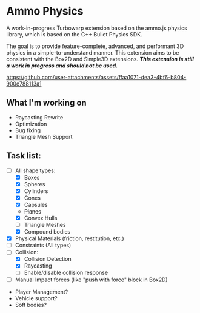 # Ammo Physics

A work-in-progress Turbowarp extension based on the ammo.js physics library, which is based on the C++ Bullet Physics SDK.

The goal is to provide feature-complete, advanced, and performant 3D physics in a simple-to-understand manner. This extension aims to be consistent with the Box2D and Simple3D extensions.
**_This extension is still a work in progress and should not be used._**

https://github.com/user-attachments/assets/ffaa1071-dea3-4bf6-b804-900e788113a1

## What I'm working on
- Raycasting Rewrite
- Optimization
- Bug fixing
- Triangle Mesh Support

## Task list:
- [ ] All shape types:
    - [x] Boxes
    - [x] Spheres
    - [x] Cylinders
    - [x] Cones
    - [x] Capsules
    - ~~Planes~~
    - [x] Convex Hulls
    - [ ] Triangle Meshes
    - [x] Compound bodies
- [x] Physical Materials (friction, restitution, etc.)
- [ ] Constraints (All types)
- [ ] Collision:
    - [x] Collision Detection
    - [x] Raycasting
    - [ ] Enable/disable collision response
- [ ] Manual Impact forces (like "push with force" block in Box2D)
- Player Management?
- Vehicle support?
- Soft bodies?
